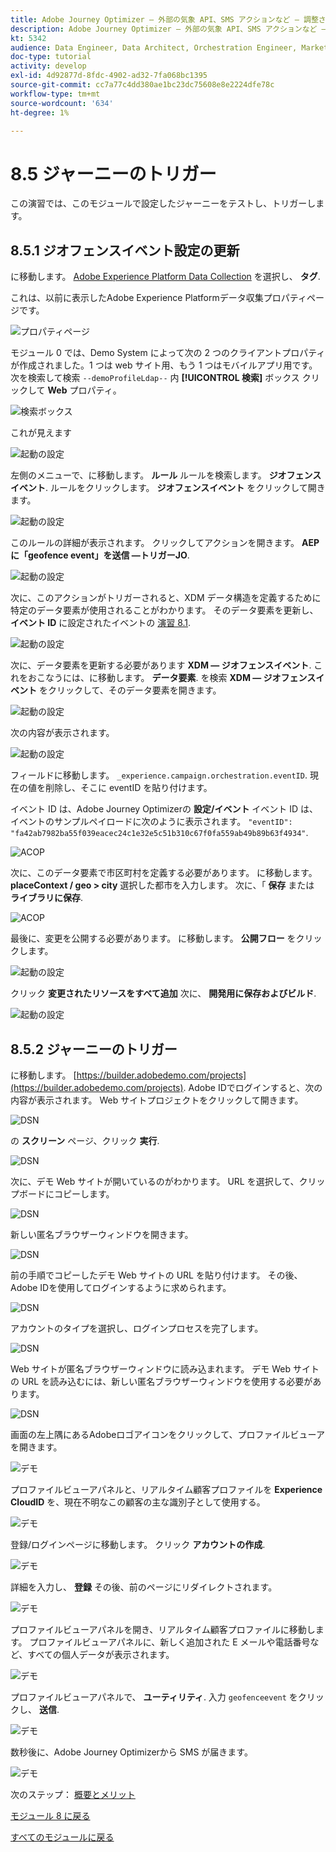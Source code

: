 ```yaml
---
title: Adobe Journey Optimizer — 外部の気象 API、SMS アクションなど — 調整された顧客ジャーニーのトリガー
description: Adobe Journey Optimizer — 外部の気象 API、SMS アクションなど — 調整された顧客ジャーニーのトリガー
kt: 5342
audience: Data Engineer, Data Architect, Orchestration Engineer, Marketer
doc-type: tutorial
activity: develop
exl-id: 4d92877d-8fdc-4902-ad32-7fa068bc1395
source-git-commit: cc7a77c4dd380ae1bc23dc75608e8e2224dfe78c
workflow-type: tm+mt
source-wordcount: '634'
ht-degree: 1%

---
```


# 8.5 ジャーニーのトリガー

この演習では、このモジュールで設定したジャーニーをテストし、トリガーします。

## 8.5.1 ジオフェンスイベント設定の更新

に移動します。 [Adobe Experience Platform Data Collection](https://experience.adobe.com/launch/) を選択し、 **タグ**.

これは、以前に表示したAdobe Experience Platformデータ収集プロパティページです。

![プロパティページ](../module1/images/launch1.png)

モジュール 0 では、Demo System によって次の 2 つのクライアントプロパティが作成されました。1 つは web サイト用、もう 1 つはモバイルアプリ用です。 次を検索して検索 `--demoProfileLdap--` 内 **[!UICONTROL 検索]** ボックス クリックして **Web** プロパティ。

![検索ボックス](../module1/images/property6.png)

これが見えます

![起動の設定](./images/rule1.png)

左側のメニューで、に移動します。 **ルール** ルールを検索します。 **ジオフェンスイベント**. ルールをクリックします。 **ジオフェンスイベント** をクリックして開きます。

![起動の設定](./images/rule2.png)

このルールの詳細が表示されます。 クリックしてアクションを開きます。 **AEP に「geofence event」を送信 —トリガーJO**.

![起動の設定](./images/rule3.png)

次に、このアクションがトリガーされると、XDM データ構造を定義するために特定のデータ要素が使用されることがわかります。 そのデータ要素を更新し、 **イベント ID** に設定されたイベントの [演習 8.1](./ex1.md).

![起動の設定](./images/rule4.png)

次に、データ要素を更新する必要があります **XDM — ジオフェンスイベント**. これをおこなうには、に移動します。 **データ要素**. を検索 **XDM — ジオフェンスイベント** をクリックして、そのデータ要素を開きます。

![起動の設定](./images/rule5.png)

次の内容が表示されます。

![起動の設定](./images/rule6.png)

フィールドに移動します。 `_experience.campaign.orchestration.eventID`. 現在の値を削除し、そこに eventID を貼り付けます。

イベント ID は、Adobe Journey Optimizerの **設定/イベント** イベント ID は、イベントのサンプルペイロードに次のように表示されます。 `"eventID": "fa42ab7982ba55f039eacec24c1e32e5c51b310c67f0fa559ab49b89b63f4934"`.

![ACOP](./images/payloadeventID.png)

次に、このデータ要素で市区町村を定義する必要があります。 に移動します。 **placeContext / geo > city** 選択した都市を入力します。 次に、「 **保存** または **ライブラリに保存**.

![ACOP](./images/payloadeventIDgeo.png)

最後に、変更を公開する必要があります。 に移動します。 **公開フロー** をクリックします。

![起動の設定](./images/rule8.png)

クリック **変更されたリソースをすべて追加** 次に、 **開発用に保存およびビルド**.

![起動の設定](./images/rule9.png)

## 8.5.2 ジャーニーのトリガー

に移動します。 [https://builder.adobedemo.com/projects](https://builder.adobedemo.com/projects). Adobe IDでログインすると、次の内容が表示されます。 Web サイトプロジェクトをクリックして開きます。

![DSN](../module0/images/web8.png)

の **スクリーン** ページ、クリック **実行**.

![DSN](../module1/images/web2.png)

次に、デモ Web サイトが開いているのがわかります。 URL を選択して、クリップボードにコピーします。

![DSN](../module0/images/web3.png)

新しい匿名ブラウザーウィンドウを開きます。

![DSN](../module0/images/web4.png)

前の手順でコピーしたデモ Web サイトの URL を貼り付けます。 その後、Adobe IDを使用してログインするように求められます。

![DSN](../module0/images/web5.png)

アカウントのタイプを選択し、ログインプロセスを完了します。

![DSN](../module0/images/web6.png)

Web サイトが匿名ブラウザーウィンドウに読み込まれます。 デモ Web サイトの URL を読み込むには、新しい匿名ブラウザーウィンドウを使用する必要があります。

![DSN](../module0/images/web7.png)

画面の左上隅にあるAdobeロゴアイコンをクリックして、プロファイルビューアを開きます。

![デモ](../module2/images/pv1.png)

プロファイルビューアパネルと、リアルタイム顧客プロファイルを **Experience CloudID** を、現在不明なこの顧客の主な識別子として使用する。

![デモ](../module2/images/pv2.png)

登録/ログインページに移動します。 クリック **アカウントの作成**.

![デモ](../module2/images/pv9.png)

詳細を入力し、 **登録** その後、前のページにリダイレクトされます。

![デモ](../module2/images/pv10.png)

プロファイルビューアパネルを開き、リアルタイム顧客プロファイルに移動します。 プロファイルビューアパネルに、新しく追加された E メールや電話番号など、すべての個人データが表示されます。

![デモ](../module2/images/pv11.png)

プロファイルビューアパネルで、 **ユーティリティ**. 入力 `geofenceevent` をクリックし、 **送信**.

![デモ](./images/smsdemo1.png)

数秒後に、Adobe Journey Optimizerから SMS が届きます。

![デモ](./images/smsdemo4.png)

次のステップ： [概要とメリット](./summary.md)

[モジュール 8 に戻る](journey-orchestration-external-weather-api-sms.md)

[すべてのモジュールに戻る](../../overview.md)
